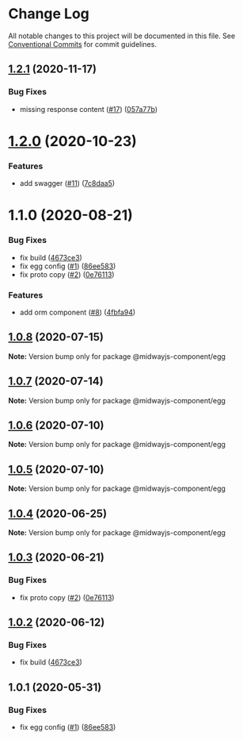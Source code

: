 # Change Log

All notable changes to this project will be documented in this file.
See [Conventional Commits](https://conventionalcommits.org) for commit guidelines.

## [1.2.1](https://github.com/midwayjs/midway-component/compare/@midwayjs/egg@1.2.0...@midwayjs/egg@1.2.1) (2020-11-17)


### Bug Fixes

* missing response content ([#17](https://github.com/midwayjs/midway-component/issues/17)) ([057a77b](https://github.com/midwayjs/midway-component/commit/057a77bbb81f94d50aa586f75dde717daee373d6))





# [1.2.0](https://github.com/midwayjs/midway-component/compare/@midwayjs/egg@1.1.0...@midwayjs/egg@1.2.0) (2020-10-23)


### Features

* add swagger ([#11](https://github.com/midwayjs/midway-component/issues/11)) ([7c8daa5](https://github.com/midwayjs/midway-component/commit/7c8daa5b23eaf688b967f5199b6353a69f482e9f))





# 1.1.0 (2020-08-21)


### Bug Fixes

* fix build ([4673ce3](https://github.com/midwayjs/midway-component/commit/4673ce309790d1c5a2664f9b3379626da48067cf))
* fix egg config ([#1](https://github.com/midwayjs/midway-component/issues/1)) ([86ee583](https://github.com/midwayjs/midway-component/commit/86ee583ff4f8ab22c90e13a0a484851a8e712a1b))
* fix proto copy ([#2](https://github.com/midwayjs/midway-component/issues/2)) ([0e76113](https://github.com/midwayjs/midway-component/commit/0e761136a294926b175931194dd91028f05f8c85))


### Features

* add orm component ([#8](https://github.com/midwayjs/midway-component/issues/8)) ([4fbfa94](https://github.com/midwayjs/midway-component/commit/4fbfa94b5d4dd7391a7f90b6daae9e5994437dac))





## [1.0.8](https://github.com/midwayjs/midway-component/compare/@midwayjs-component/egg@1.0.7...@midwayjs-component/egg@1.0.8) (2020-07-15)

**Note:** Version bump only for package @midwayjs-component/egg





## [1.0.7](https://github.com/midwayjs/midway-component/compare/@midwayjs-component/egg@1.0.6...@midwayjs-component/egg@1.0.7) (2020-07-14)

**Note:** Version bump only for package @midwayjs-component/egg





## [1.0.6](https://github.com/midwayjs/midway-component/compare/@midwayjs-component/egg@1.0.5...@midwayjs-component/egg@1.0.6) (2020-07-10)

**Note:** Version bump only for package @midwayjs-component/egg





## [1.0.5](https://github.com/midwayjs/midway-component/compare/@midwayjs-component/egg@1.0.4...@midwayjs-component/egg@1.0.5) (2020-07-10)

**Note:** Version bump only for package @midwayjs-component/egg





## [1.0.4](https://github.com/midwayjs/midway-component/compare/@midwayjs-component/egg@1.0.3...@midwayjs-component/egg@1.0.4) (2020-06-25)

**Note:** Version bump only for package @midwayjs-component/egg





## [1.0.3](https://github.com/midwayjs/midway-component/compare/@midwayjs-component/egg@1.0.2...@midwayjs-component/egg@1.0.3) (2020-06-21)


### Bug Fixes

* fix proto copy ([#2](https://github.com/midwayjs/midway-component/issues/2)) ([0e76113](https://github.com/midwayjs/midway-component/commit/0e761136a294926b175931194dd91028f05f8c85))





## [1.0.2](https://github.com/midwayjs/midway-component/compare/@midwayjs-component/egg@1.0.1...@midwayjs-component/egg@1.0.2) (2020-06-12)


### Bug Fixes

* fix build ([4673ce3](https://github.com/midwayjs/midway-component/commit/4673ce309790d1c5a2664f9b3379626da48067cf))





## 1.0.1 (2020-05-31)


### Bug Fixes

* fix egg config ([#1](https://github.com/midwayjs/midway-component/issues/1)) ([86ee583](https://github.com/midwayjs/midway-component/commit/86ee583ff4f8ab22c90e13a0a484851a8e712a1b))
